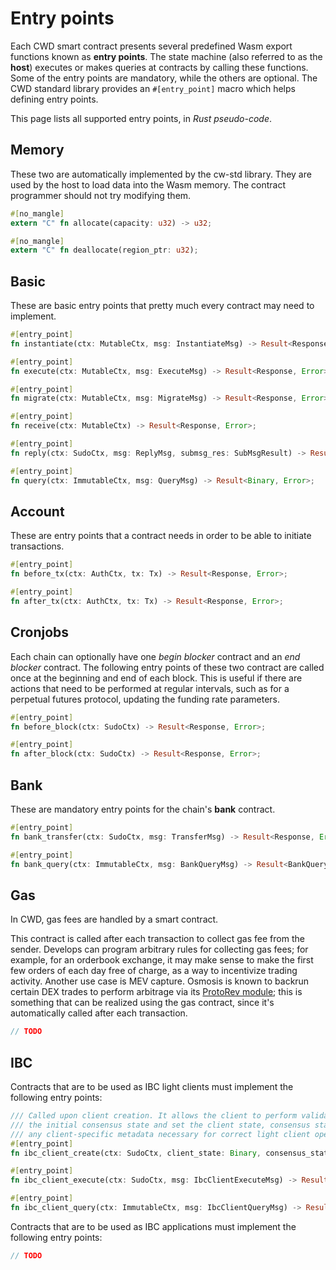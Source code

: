# Entry points

Each CWD smart contract presents several predefined Wasm export functions known as **entry points**. The state machine (also referred to as the **host**) executes or makes queries at contracts by calling these functions. Some of the entry points are mandatory, while the others are optional. The CWD standard library provides an `#[entry_point]` macro which helps defining entry points.

This page lists all supported entry points, in _Rust pseudo-code_.

## Memory

These two are automatically implemented by the cw-std library. They are used by the host to load data into the Wasm memory. The contract programmer should not try modifying them.

```rust
#[no_mangle]
extern "C" fn allocate(capacity: u32) -> u32;

#[no_mangle]
extern "C" fn deallocate(region_ptr: u32);
```

## Basic

These are basic entry points that pretty much every contract may need to implement.

```rust
#[entry_point]
fn instantiate(ctx: MutableCtx, msg: InstantiateMsg) -> Result<Response, Error>;

#[entry_point]
fn execute(ctx: MutableCtx, msg: ExecuteMsg) -> Result<Response, Error>;

#[entry_point]
fn migrate(ctx: MutableCtx, msg: MigrateMsg) -> Result<Response, Error>;

#[entry_point]
fn receive(ctx: MutableCtx) -> Result<Response, Error>;

#[entry_point]
fn reply(ctx: SudoCtx, msg: ReplyMsg, submsg_res: SubMsgResult) -> Result<Response, Error>;

#[entry_point]
fn query(ctx: ImmutableCtx, msg: QueryMsg) -> Result<Binary, Error>;
```

## Account

These are entry points that a contract needs in order to be able to initiate transactions.

```rust
#[entry_point]
fn before_tx(ctx: AuthCtx, tx: Tx) -> Result<Response, Error>;

#[entry_point]
fn after_tx(ctx: AuthCtx, tx: Tx) -> Result<Response, Error>;
```

## Cronjobs

Each chain can optionally have one _begin blocker_ contract and an _end blocker_ contract. The following entry points of these two contract are called once at the beginning and end of each block. This is useful if there are actions that need to be performed at regular intervals, such as for a perpetual futures protocol, updating the funding rate parameters.

```rust
#[entry_point]
fn before_block(ctx: SudoCtx) -> Result<Response, Error>;

#[entry_point]
fn after_block(ctx: SudoCtx) -> Result<Response, Error>;
```

## Bank

These are mandatory entry points for the chain's **bank** contract.

```rust
#[entry_point]
fn bank_transfer(ctx: SudoCtx, msg: TransferMsg) -> Result<Response, Error>;

#[entry_point]
fn bank_query(ctx: ImmutableCtx, msg: BankQueryMsg) -> Result<BankQueryResponse, Error>;
```

## Gas

In CWD, gas fees are handled by a smart contract.

This contract is called after each transaction to collect gas fee from the sender. Develops can program arbitrary rules for collecting gas fees; for example, for an orderbook exchange, it may make sense to make the first few orders of each day free of charge, as a way to incentivize trading activity. Another use case is MEV capture. Osmosis is known to backrun certain DEX trades to perform arbitrage via its [ProtoRev module](https://github.com/osmosis-labs/osmosis/tree/main/x/protorev); this is something that can be realized using the gas contract, since it's automatically called after each transaction.

```rust
// TODO
```

## IBC

Contracts that are to be used as IBC light clients must implement the following entry points:

```rust
/// Called upon client creation. It allows the client to perform validation on
/// the initial consensus state and set the client state, consensus state, and
/// any client-specific metadata necessary for correct light client operation.
#[entry_point]
fn ibc_client_create(ctx: SudoCtx, client_state: Binary, consensus_state: Binary) -> Result<Response, Error>;

#[entry_point]
fn ibc_client_execute(ctx: SudoCtx, msg: IbcClientExecuteMsg) -> Result<Response, Error>;

#[entry_point]
fn ibc_client_query(ctx: ImmutableCtx, msg: IbcClientQueryMsg) -> Result<IbcClientQueryResponse, Error>;
```

Contracts that are to be used as IBC applications must implement the following entry points:

```rust
// TODO
```
